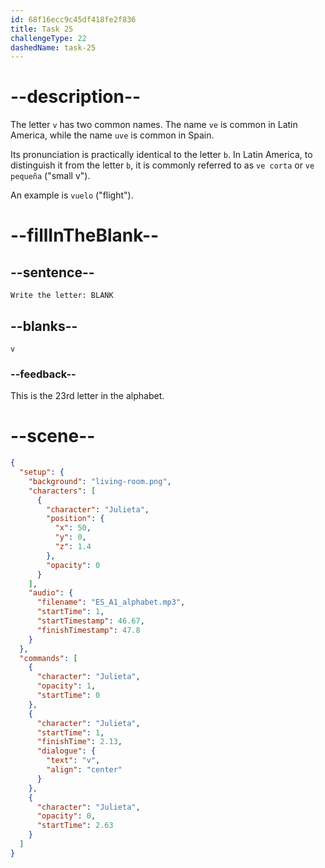 ```yaml
---
id: 68f16ecc9c45df418fe2f836
title: Task 25
challengeType: 22
dashedName: task-25
---
```


<!-- (Audio) Julieta: v -->

# --description--

The letter `v` has two common names. The name `ve` is common in Latin America, while the name `uve` is common in Spain.

Its pronunciation is practically identical to the letter `b`. In Latin America, to distinguish it from the letter `b`, it is commonly referred to as `ve corta` or `ve pequeña` ("small v").

An example is `vuelo` ("flight").

# --fillInTheBlank--

## --sentence--

`Write the letter: BLANK`

## --blanks--

`v`

### --feedback--

This is the 23rd letter in the alphabet.

# --scene--

```json
{
  "setup": {
    "background": "living-room.png",
    "characters": [
      {
        "character": "Julieta",
        "position": {
          "x": 50,
          "y": 0,
          "z": 1.4
        },
        "opacity": 0
      }
    ],
    "audio": {
      "filename": "ES_A1_alphabet.mp3",
      "startTime": 1,
      "startTimestamp": 46.67,
      "finishTimestamp": 47.8
    }
  },
  "commands": [
    {
      "character": "Julieta",
      "opacity": 1,
      "startTime": 0
    },
    {
      "character": "Julieta",
      "startTime": 1,
      "finishTime": 2.13,
      "dialogue": {
        "text": "v",
        "align": "center"
      }
    },
    {
      "character": "Julieta",
      "opacity": 0,
      "startTime": 2.63
    }
  ]
}
```
